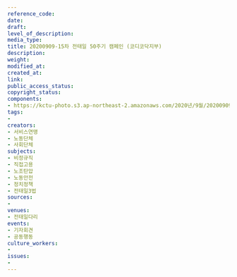 ```yaml
---
reference_code: 
date: 
draft: 
level_of_description: 
media_type: 
title: 20200909-15차 전태일 50주기 캠페인 (코디코닥지부)
description: 
weight: 
modified_at: 
created_at: 
link: 
public_access_status: 
copyright_status: 
components:
- https://kctu-photo.s3.ap-northeast-2.amazonaws.com/2020년/9월/20200909-15차+전태일+50주기+캠페인+(코디코닥지부)/_W1D7751.jpg
tags:
- 
creators:
- 서비스연맹
- 노동단체
- 사회단체
subjects:
- 비정규직
- 직접고용
- 노조탄압
- 노동안전
- 정치정책
- 전태일3법
sources:
- 
venues:
- 전태일다리
events:
- 기자회견
- 공동행동
culture_workers:
- 
issues:
- 
---
```

